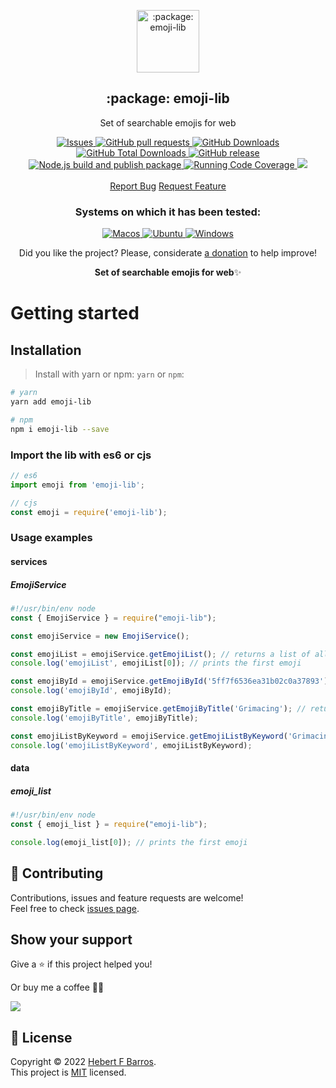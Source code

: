 <p align="center">
 <img width="100px" src="https://raw.githubusercontent.com/hebertcisco/emoji-lib/main/.github/images/favicon512x512-emoji-lib.png" align="center" alt=":package: emoji-lib" />
 <h2 align="center">:package: emoji-lib</h2>
 <p align="center">Set of searchable emojis for web</p>
  <p align="center">
    <a href="https://github.com/hebertcisco/emoji-lib/issues">
      <img alt="Issues" src="https://img.shields.io/github/issues/hebertcisco/emoji-lib?style=flat&color=336791" />
    </a>
    <a href="https://github.com/hebertcisco/emoji-lib/pulls">
      <img alt="GitHub pull requests" src="https://img.shields.io/github/issues-pr/hebertcisco/emoji-lib?style=flat&color=336791" />
    </a>
     <a href="https://github.com/hebertcisco/emoji-lib">
      <img alt="GitHub Downloads" src="https://img.shields.io/npm/dw/emoji-lib?style=flat&color=336791" />
    </a>
    <a href="https://github.com/hebertcisco/emoji-lib">
      <img alt="GitHub Total Downloads" src="https://img.shields.io/npm/dt/emoji-lib?color=336791&label=Total%20downloads" />
    </a>
 <a href="https://github.com/hebertcisco/emoji-lib">
      <img alt="GitHub release" src="https://img.shields.io/github/release/hebertcisco/emoji-lib.svg?style=flat&color=336791" />
    </a>
     <a href="https://github.com/hebertcisco/emoji-lib/actions/workflows/npm-publish.yml">
      <img alt="Node.js build and publish package" src="https://github.com/hebertcisco/emoji-lib/actions/workflows/npm-publish.yml/badge.svg" />
    </a>
     <a href="https://github.com/hebertcisco/emoji-lib/actions/workflows/coverage.yml">
      <img alt="Running Code Coverage" src="https://github.com/hebertcisco/emoji-lib/actions/workflows/coverage.yml/badge.svg" />
    </a>
     <a href="https://codecov.io/gh/hebertcisco/emoji-lib" >
<img src="https://codecov.io/gh/hebertcisco/emoji-lib/branch/main/graph/badge.svg?token=QKF86EQVUM"/>
</a>
    <br />
    <br />
  <a href="https://github.com/hebertcisco/emoji-lib/issues/new/choose">Report Bug</a>
  <a href="https://github.com/hebertcisco/emoji-lib/issues/new/choose">Request Feature</a>
  </p>
 <h3 align="center">Systems on which it has been tested:</h3>
 <p align="center">
   <a href="https://www.apple.com/br/macos/">
      <img alt="Macos" src="https://img.shields.io/badge/mac%20os-000000?style=for-the-badge&logo=apple&logoColor=white&style=flat" />
    </a>
    <a href="https://ubuntu.com/download">
      <img alt="Ubuntu" src="https://img.shields.io/badge/Ubuntu-E95420?style=for-the-badge&logo=ubuntu&logoColor=white&style=flat" />
    </a>
    <a href="https://www.microsoft.com/pt-br/windows/">
      <img alt="Windows" src="https://img.shields.io/badge/Windows-0078D6?style=for-the-badge&logo=windows&logoColor=white&style=flat" />
    </a>
  </p>
<p align="center">Did you like the project? Please, considerate <a href="https://www.buymeacoffee.com/hebertcisco">a donation</a> to help improve!</p>

<p align="center"><strong>Set of searchable emojis for web</strong>✨</p>

# Getting started

## Installation

> Install with yarn or npm: `yarn` or `npm`:

```bash
# yarn
yarn add emoji-lib
```

```bash
# npm
npm i emoji-lib --save
```

### Import the lib with es6 or cjs

```mjs
// es6
import emoji from 'emoji-lib';
```

```cjs
// cjs
const emoji = require('emoji-lib');
```

### Usage examples

#### services

##### EmojiService

```cjs
#!/usr/bin/env node
const { EmojiService } = require("emoji-lib"); 

const emojiService = new EmojiService(); 

const emojiList = emojiService.getEmojiList(); // returns a list of all emojis
console.log('emojiList', emojiList[0]); // prints the first emoji

const emojiById = emojiService.getEmojiById('5ff7f6536ea31b02c0a37893'); // returns an emoji by id
console.log('emojiById', emojiById);

const emojiByTitle = emojiService.getEmojiByTitle('Grimacing'); // returns an emoji by title
console.log('emojiByTitle', emojiByTitle);

const emojiListByKeyword = emojiService.getEmojiListByKeyword('Grimacing'); // returns a list of emojis by keyword
console.log('emojiListByKeyword', emojiListByKeyword);

```

#### data

##### emoji_list

```cjs
#!/usr/bin/env node
const { emoji_list } = require("emoji-lib");

console.log(emoji_list[0]); // prints the first emoji
```

## 🤝 Contributing

Contributions, issues and feature requests are welcome!<br />Feel free to check [issues page](issues).

## Show your support

Give a ⭐️ if this project helped you!

Or buy me a coffee 🙌🏾

<a href="https://www.buymeacoffee.com/hebertcisco">
    <img src="https://img.buymeacoffee.com/button-api/?text=Buy me a coffee&emoji=&slug=hebertcisco&button_colour=FFDD00&font_colour=000000&font_family=Inter&outline_colour=000000&coffee_colour=ffffff" />
</a>

## 📝 License

Copyright © 2022 [Hebert F Barros](https://github.com/hebertcisco).<br />
This project is [MIT](LICENSE) licensed.
